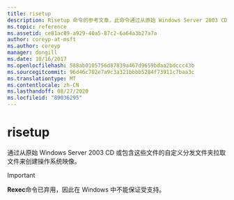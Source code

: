 ```yaml
---
title: risetup
description: Risetup 命令的参考文章，此命令通过从原始 Windows Server 2003 CD 或包含这些文件的自定义分发文件夹拉取文件来创建操作系统映像。
ms.topic: reference
ms.assetid: ce81ac89-a929-40a5-87c2-6a64a3b27a7a
author: coreyp-at-msft
ms.author: coreyp
manager: dongill
ms.date: 10/16/2017
ms.openlocfilehash: 588ab0105756d87839a467d9659bdaa2bdccc43b
ms.sourcegitcommit: 96d46c702e7a9c3a321bbbb5284f73911c7baa3c
ms.translationtype: MT
ms.contentlocale: zh-CN
ms.lasthandoff: 08/27/2020
ms.locfileid: "89036295"
---
```

# <a name="risetup"></a>risetup

通过从原始 Windows Server 2003 CD 或包含这些文件的自定义分发文件夹拉取文件来创建操作系统映像。

> [!IMPORTANT]
> **Rexec**命令已弃用，因此在 Windows 中不能保证受支持。
